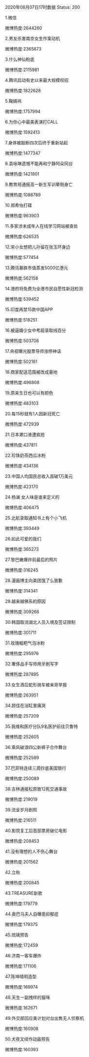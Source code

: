 2020年08月07日17时数据
Status: 200

1.微信

微博热度:2644260

2.男友杀害南京女生作案动机

微博热度:2365873

3.什么神仙粉底

微博热度:2115981

4.腾讯启动有史以来最大规模校招

微博热度:1822628

5.鞠婧祎

微博热度:1757994

6.为你心中最美表演打CALL

微博热度:1592413

7.身体被敲断四次后终于重新站起

微博热度:1477347

8.袁咏琳遗憾不能再和宁静阿朵同台

微博热度:1421801

9.教育局通报高一新生军训晕倒身亡

微博热度:1088789

10.郑希怡打碟

微博热度:963903

11.多家涉未成年人在线学习网站被查处

微博热度:626535

12.宋小女想把儿孙留在张玉环身边

微博热度:577454

13.腾讯暴跌市值蒸发5000亿港元

微博热度:562158

14.港府将免费为全港市民自愿性新冠检测

微博热度:539452

15.印度再禁15款中国APP

微博热度:518251

16.被逼婚少女中考超录取线百分

微博热度:503708

17.央视曝光股票导师涨停神话

微博热度:502161

18.商家配送范围被改成墓地

微博热度:496808

19.原来生日也可以有颜色

微博热度:483103

20.每15秒就有1人因新冠死亡

微博热度:472939

21.日本漱口液遭疯抢

微博热度:437811

22.珍珠奶茶西瓜冰粉

微博热度:434136

23.中国人均国民总收入首破1万美元

微博热度:423170

24.杨澜 女人味是谁来定义的

微博热度:406475

25.北航录取通知书上有个小飞机

微博热度:393449

26.如此可爱的我们

微博热度:365273

27.黎巴嫩爆炸前最后的照片

微博热度:316245

28.漫画博主向美团饿了么致歉

微博热度:314341

29.越来越佛系的原因

微博热度:309266

30.韩国取消湖北人员入境及签证限制

微博热度:301711

31.玫瑰糍粑气泡冰粉

微博热度:295976

32.奢侈品手写师用牙刷写字

微博热度:287895

33.女生酒后蛇形骑车被亲哥举报

微博热度:263951

34.顾佳在浴缸里痛哭

微博热度:257209

35.我维和医疗分队9名医护前往贝鲁特

微博热度:252605

36.乘风破浪四公新裤子合作舞台

微博热度:252589

37.巴菲特连续三周抄底美国银行

微博热度:250089

38.吉林通报松原致12死交通事故

微博热度:219019

39.流金岁月剧照

微博热度:216511

40.影院复工后首部票房破亿电影

微博热度:208453

41.没有理想的人不伤心舞台

微博热度:201562

42.立秋

微博热度:200845

43.TREASURE新歌

微博热度:179779

44.奥巴马夫人自曝患抑郁症

微博热度:179375

45.琉璃预告

微博热度:172459

46.济南一客车爆炸

微博热度:171106

47.陈坤晴明造型

微博热度:169974

48.天生一副拽样的猫咪

微博热度:162671

49.外交部回应美计划对台出售无人侦察机

微博热度:160908

50.犬夜叉续作动画预告

微博热度:160393

